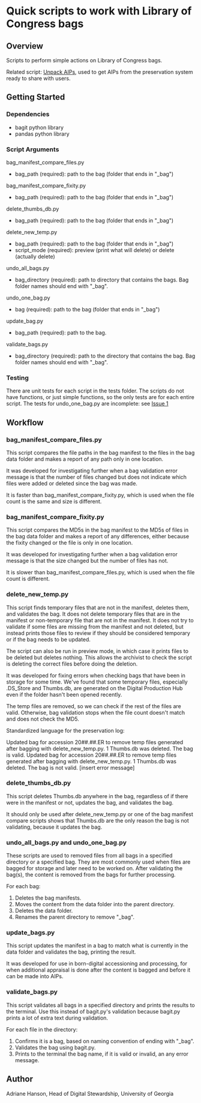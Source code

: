 # Quick scripts to work with Library of Congress bags

## Overview

Scripts to perform simple actions on Library of Congress bags.

Related script: [Unpack AIPs](https://github.com/uga-libraries/unpack-aips),
used to get AIPs from the preservation system ready to share with users.

## Getting Started

### Dependencies

- bagit python library
- pandas python library

### Script Arguments

bag_manifest_compare_files.py
* bag_path (required): path to the bag (folder that ends in "_bag")

bag_manifest_compare_fixity.py
* bag_path (required): path to the bag (folder that ends in "_bag")

delete_thumbs_db.py
* bag_path (required): path to the bag (folder that ends in "_bag")
 
delete_new_temp.py
* bag_path (required): path to the bag (folder that ends in "_bag")
* script_mode (required): preview (print what will delete) or delete (actually delete)

undo_all_bags.py
* bag_directory (required): path to directory that contains the bags. Bag folder names should end with "_bag".

undo_one_bag.py
* bag (required): path to the bag (folder that ends in "_bag")

update_bag.py
* bag_path (required): path to the bag.

validate_bags.py
* bag_directory (required): path to the directory that contains the bag. Bag folder names should end with "_bag". 

### Testing

There are unit tests for each script in the tests folder.
The scripts do not have functions, or just simple functions, so the only tests are for each entire script.
The tests for undo_one_bag.py are incomplete: see [Issue 1](https://github.com/uga-libraries/bags/issues/1)

## Workflow

### bag_manifest_compare_files.py

This script compares the file paths in the bag manifest to the files in the bag data folder
and makes a report of any path only in one location.

It was developed for investigating further when a bag validation error message is that the number of files changed
but does not indicate which files were added or deleted since the bag was made.

It is faster than bag_manifest_compare_fixity.py, which is used when the file count is the same and size is different.

### bag_manifest_compare_fixity.py

This script compares the MD5s in the bag manifest to the MD5s of files in the bag data folder
and makes a report of any differences, either because the fixity changed or the file is only in one location.

It was developed for investigating further when a bag validation error message is that the size changed
but the number of files has not.

It is slower than bag_manifest_compare_files.py, which is used when the file count is different.

### delete_new_temp.py

This script finds temporary files that are not in the manifest, deletes them, and validates the bag.
It does not delete temporary files that are in the manifest or non-temporary file that are not in the manifest.
It does not try to validate if some files are missing from the manifest and not deleted, 
but instead prints those files to review if they should be considered temporary or if the bag needs to be updated.

The script can also be run in preview mode, in which case it prints files to be deleted but deletes nothing.
This allows the archivist to check the script is deleting the correct files before doing the deletion.

It was developed for fixing errors when checking bags that have been in storage for some time.
We've found that some temporary files, especially .DS_Store and Thumbs.db, are generated on the Digital Production Hub
even if the folder hasn't been opened recently.

The temp files are removed, so we can check if the rest of the files are valid.
Otherwise, bag validation stops when the file count doesn't match and does not check the MD5.

Standardized language for the preservation log:

Updated bag for accession 20##.##.ER to remove temp files generated after bagging with delete_new_temp.py. 1 Thumbs.db was deleted. The bag is valid.
Updated bag for accession 20##.##.ER to remove temp files generated after bagging with delete_new_temp.py. 1 Thumbs.db was deleted. The bag is not valid. [insert error message]

### delete_thumbs_db.py

This script deletes Thumbs.db anywhere in the bag, regardless of if there were in the manifest or not,
updates the bag, and validates the bag.

It should only be used after delete_new_temp.py or one of the bag manifest compare scripts shows that
Thumbs.db are the only reason the bag is not validating, because it updates the bag.

### undo_all_bags.py and undo_one_bag.py

These scripts are used to removed files from all bags in a specified directory or a specified bag.
They are most commonly used when files are bagged for storage and later need to be worked on.
After validating the bag(s), the content is removed from the bags for further processing.

For each bag:
1. Deletes the bag manifests.
2. Moves the content from the data folder into the parent directory.
3. Deletes the data folder.
4. Renames the parent directory to remove "_bag".

### update_bags.py

This script updates the manifest in a bag to match what is currently in the data folder
and validates the bag, printing the result.

It was developed for use in born-digital accessioning and processing,
for when additional appraisal is done after the content is bagged and before it can be made into AIPs.

### validate_bags.py

This script validates all bags in a specified directory and prints the results to the terminal.
Use this instead of bagit.py's validation because bagit.py prints a lot of extra text during validation.

For each file in the directory:
1. Confirms it is a bag, based on naming convention of ending with "_bag".
2. Validates the bag using bagit.py.
3. Prints to the terminal the bag name, if it is valid or invalid, an any error message.

## Author

Adriane Hanson, Head of Digital Stewardship, University of Georgia